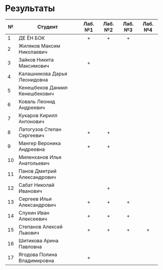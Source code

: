 # Результаты

| №   | Студент                        | Лаб. №1 | Лаб. №2 | Лаб. №3 | Лаб. №4 |
| --- | ------------------------------ | :-----: | :-----: | :-----: | :-----: |
| 1   | ДЕ ЁН БОК                      |    +    |    +    |    +    |         |
| 2   | Жиляков Максим Николаевич      |         |         |         |         |
| 3   | Зайков Никита Максимович       |    +    |         |         |         |
| 4   | Калашникова Дарья Леонидовна   |         |         |         |         |
| 5   | Кенешбеков Даниил Кенешбекович |         |         |         |         |
| 6   | Коваль Леонид Андреевич        |         |         |         |         |
| 7   | Кукаров Кирилл Антонович       |         |         |         |         |
| 8   | Латогузов Степан Сергеевич     |    +    |    +    |         |         |
| 9   | Мангер Вероника Андреевна      |    +    |    +    |         |         |
| 10  | Миленханов Илья Анатольевич    |         |         |         |         |
| 11  | Панов Дмитрий Александрович    |         |         |         |         |
| 12  | Сабат Николай Иванович         |         |    +    |         |         |
| 13  | Сергеев Илья Александрович     |    +    |    +    |    +    |         |
| 14  | Слукин Иван Алексеевич         |    +    |    +    |    +    |         |
| 15  | Степанов Алексей Львович       |    +    |    +    |    +    |    +    |
| 16  | Шитикова Арина Павловна        |         |         |         |         |
| 17  | Ягодова Полина Владимировна    |    +    |         |         |         |
